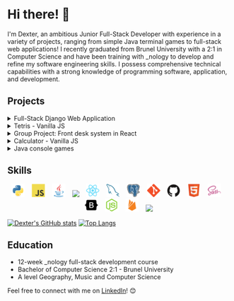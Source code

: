 # Hi there! 👋

I'm Dexter, an ambitious Junior Full-Stack Developer with experience in a variety of projects, ranging from simple Java terminal games to full-stack web applications! I recently graduated from Brunel University with a 2:1 in Computer Science and have been training with _nology to develop and refine my software engineering skills. I possess comprehensive technical capabilities with a strong knowledge of programming software, application, and development. 

## Projects

<details>
  <summary>Full-Stack Django Web Application</summary>   
  <br>
  This was a full-stack web application built using Python/Django for the backend, Node.js for the frontend, and React (class based components) & Material UI for the UI. It was designed to help users organise and manage their online meetings. I utilised the Zoom API, Google Calendar API, and a REST API for this project. 
</details>

<details>
  <summary>Tetris - Vanilla JS</summary>
  <br>
  A classic game of Tetris built using HTML, CSS and vanilla JavaScript. The game is displayed using HTML canvas, goes up to 10 levels, and mimics the "death screen" of the classic Tetris game while additionally having the modern feature of holding blocks. 
</details>

<details>
  <summary>Group Project: Front desk system in React</summary>
  <br>
  A group project that I and other trainees at _nology created in two weeks, which involved creating a front desk and stock system for a skin clinic. We used HTML, SASS & React (functional based components) for the frontend and Firebase authentication for a login system. Each component/page is tested using React Testing Library. We utilised Scrum to complete this project, in 4 day sprints. Each sprint, I peer programmed with a different trainee. 
</details>

<details>
  <summary>Calculator - Vanilla JS</summary>
  <br>
  I created a calculator using vanilla JS, HTML and SASS. I've also done some E2E testing using Cypress. The calculator can: add, multiply, divide, subtract, square root, percentage, use negative numbers, decimals, round to the nearest whole number, use scientific notation, and use PI. 
</details>

<details>
  <summary>Java console games</summary>
  <br>
  Two Java games which use the terminal for the UI and user input. The first being hangman and the second being the card game Snap. 
</details>

## Skills
<p align="center">
  <img height="30" src="https://raw.githubusercontent.com/devicons/devicon/master/icons/python/python-original.svg">&nbsp;&nbsp;&nbsp;
  <img height="30" src="https://raw.githubusercontent.com/devicons/devicon/master/icons/javascript/javascript-original.svg">&nbsp;&nbsp;&nbsp;
  <img height="30" src="https://raw.githubusercontent.com/devicons/devicon/master/icons/java/java-original.svg">&nbsp;&nbsp;&nbsp;
  <img height="30" src="https://w7.pngwing.com/pngs/159/366/png-transparent-django-python-computer-icons-logo-python-text-label-rectangle-thumbnail.png">&nbsp;&nbsp;&nbsp;
  <img height="30" src="https://raw.githubusercontent.com/devicons/devicon/master/icons/react/react-original.svg">&nbsp;&nbsp;&nbsp;
  <img height="30" src="https://raw.githubusercontent.com/devicons/devicon/master/icons/mysql/mysql-original.svg">&nbsp;&nbsp;&nbsp;
  <img height="30" src="https://raw.githubusercontent.com/devicons/devicon/master/icons/postgresql/postgresql-original.svg">&nbsp;&nbsp;&nbsp;
  <img height="30" src="https://raw.githubusercontent.com/devicons/devicon/master/icons/git/git-original.svg">&nbsp;&nbsp;&nbsp;
  <img height="30" src="https://raw.githubusercontent.com/devicons/devicon/master/icons/github/github-original.svg">&nbsp;&nbsp;&nbsp;
  <img height="30" src="https://raw.githubusercontent.com/devicons/devicon/master/icons/html5/html5-original.svg">&nbsp;&nbsp;&nbsp;
  <img height="30" src="https://raw.githubusercontent.com/devicons/devicon/master/icons/sass/sass-original.svg">&nbsp;&nbsp;&nbsp;
  <img height="30" src="https://raw.githubusercontent.com/devicons/devicon/master/icons/bootstrap/bootstrap-plain.svg">&nbsp;&nbsp;&nbsp;
  <img height="30" src="https://raw.githubusercontent.com/devicons/devicon/master/icons/nodejs/nodejs-original.svg">&nbsp;&nbsp;&nbsp;
  <img height="30" src="https://raw.githubusercontent.com/devicons/devicon/master/icons/firebase/firebase-plain.svg">&nbsp;&nbsp;&nbsp;
  <img height="30" src="https://testing-library.com/img/octopus-64x64.png">
</p>

[![Dexter's GitHub stats](https://github-readme-stats.vercel.app/api?username=DexterFreeman)](https://github.com/DexterFreeman/github-readme-stats)
[![Top Langs](https://github-readme-stats.vercel.app/api/top-langs/?username=DexterFreeman&layout=compact)](https://github.com/DexterFreeman/github-readme-stats)
## Education

- 12-week _nology full-stack development course
- Bachelor of Computer Science 2:1 - Brunel University
- A level Geography, Music and Computer Science

Feel free to connect with me on [LinkedIn](https://www.linkedin.com/in/dexter-freeman-958625223/)! 😊

